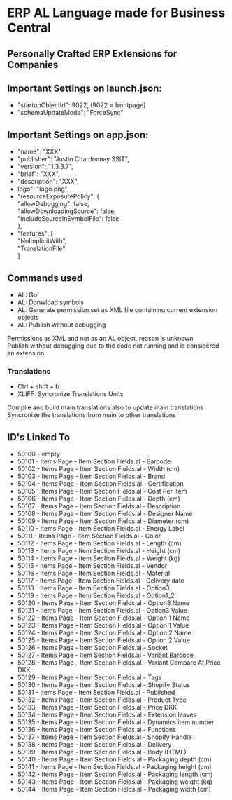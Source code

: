 # ERP AL Language made for Business Central
## Personally Crafted ERP Extensions for Companies



## Important Settings on launch.json:
* "startupObjectId": 9022, (9022 = frontpage)
* "schemaUpdateMode": "ForceSync"

## Important Settings on app.json:
* "name": "XXX",
* "publisher": "Justin Chardonnay SSIT",
* "version": "1.3.3.7",
* "brief": "XXX",
* "description": "XXX",
* logo": "logo.png",
* "resourceExposurePolicy": { <br>
    "allowDebugging": false, <br>
    "allowDownloadingSource": false, <br>
    "includeSourceInSymbolFile": false <br>
  },
* "features": [ <br>
    "NoImplicitWith", <br>
    "TranslationFile" <br>
  ] <br>

## Commands used
* AL: Go!
* AL: Donwload symbols
* AL: Generate permission set as XML file containing current extension objects
* AL: Publish without debugging <br>

Permissions as XML and not as an AL object, reason is unknown <br>
Publish without debugging due to the code not running and is considered an extension <br>

### Translations
* Ctrl + shift + b
* XLIFF: Syncronize Translations Units

Compile and build main translations also to update main translations <br>
Syncronize the translations from main to other translations <br>


## ID's Linked To
- 50100 - empty
- 50101 - Items Page - Item Section Fields.al - Barcode
- 50102 - Items Page - Item Section Fields.al - Width (cm)
- 50103 - Items Page - Item Section Fields.al - Brand
- 50104 - Items Page - Item Section Fields.al - Certification
- 50105 - Items Page - Item Section Fields.al - Cost Per Item
- 50106 - Items Page - Item Section Fields.al - Depth (cm)
- 50107 - Items Page - Item Section Fields.al - Description
- 50108 - Items Page - Item Section Fields.al - Designer Name
- 50109 - Items Page - Item Section Fields.al - Diameter (cm)
- 50110 - Items Page - Item Section Fields.al - Energy Label
- 50111 - Items Page - Item Section Fields.al - Color
- 50112 - Items Page - Item Section Fields.al - Length (cm)
- 50113 - Items Page - Item Section Fields.al - Height (cm)
- 50114 - Items Page - Item Section Fields.al - Weight (kg)
- 50115 - Items Page - Item Section Fields.al - Vendor
- 50116 - Items Page - Item Section Fields.al - Material
- 50117 - Items Page - Item Section Fields.al - Delivery date
- 50118 - Items Page - Item Section Fields.al - Option3
- 50119 - Items Page - Item Section Fields.al - Option1_2
- 50120 - Items Page - Item Section Fields.al - Option3 Name
- 50121 - Items Page - Item Section Fields.al - Option3 Value
- 50122 - Items Page - Item Section Fields.al - Option 1 Name
- 50123 - Items Page - Item Section Fields.al - Option 1 Value
- 50124 - Items Page - Item Section Fields.al - Option 2 Name
- 50125 - Items Page - Item Section Fields.al - Option 2 Value
- 50126 - Items Page - Item Section Fields.al - Socket
- 50127 - Items Page - Item Section Fields.al - Variant Barcode
- 50128 - Items Page - Item Section Fields.al - Variant Compare At Price DKK
- 50129 - Items Page - Item Section Fields.al - Tags
- 50130 - Items Page - Item Section Fields.al - Shopify Status
- 50131 - Items Page - Item Section Fields.al - Published
- 50132 - Items Page - Item Section Fields.al - Product Type
- 50133 - Items Page - Item Section Fields.al - Price DKK
- 50134 - Items Page - Item Section Fields.al - Extension leaves
- 50135 - Items Page - Item Section Fields.al - Dynamics item number
- 50136 - Items Page - Item Section Fields.al - Functions
- 50137 - Items Page - Item Section Fields.al - Shopify Handle
- 50138 - Items Page - Item Section Fields.al - Delivery
- 50139 - Items Page - Item Section Fields.al - Body (HTML)
- 50140 - Items Page - Item Section Fields.al - Packaging depth (cm)
- 50141 - Items Page - Item Section Fields.al - Packaging height (cm)
- 50142 - Items Page - Item Section Fields.al - Packaging length (cm)
- 50143 - Items Page - Item Section Fields.al - Packaging weight (kg)
- 50144 - Items Page - Item Section Fields.al - Packaging width (cm)
